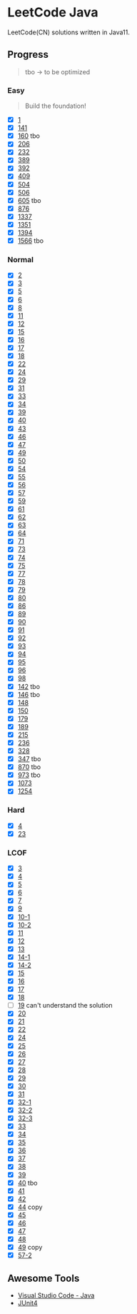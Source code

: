 # LeetCode Java

LeetCode(CN) solutions written in Java11.

## Progress

> tbo -> to be optimized

### Easy

> Build the foundation!

- [x] [1](leetcode/task1/Solution.java)
- [x] [141](leetcode/task141/Solution.java)
- [x] [160](leetcode/task160/Solution.java) tbo
- [x] [206](leetcode/task206/Solution.java)
- [x] [232](leetcode/task232/MyQueue.java)
- [x] [389](leetcode/task389/Solution.java)
- [x] [392](leetcode/task392/Solution.java)
- [x] [409](leetcode/task409/Solution.java)
- [x] [504](leetcode/task504/Solution.java)
- [x] [506](leetcode/task506/Solution.java)
- [x] [605](leetcode/task605/Solution.java) tbo
- [x] [876](leetcode/task876/Solution.java)
- [x] [1337](leetcode/task1337/Solution.java)
- [x] [1351](leetcode/task1351/Solution.java)
- [x] [1394](leetcode/task1394/Solution.java)
- [x] [1566](leetcode/task1566/Solution.java) tbo

### Normal

- [x] [2](leetcode/task2/Solution.java)
- [x] [3](leetcode/task3/Solution.java)
- [x] [5](leetcode/task5/Solution.java)
- [x] [6](leetcode/task6/Solution.java)
- [x] [8](leetcode/task8/Solution.java)
- [x] [11](leetcode/task11/Solution.java)
- [x] [12](leetcode/task12/Solution.java)
- [x] [15](leetcode/task15/Solution.java)
- [x] [16](leetcode/task16/Solution.java)
- [x] [17](leetcode/task17/Solution.java)
- [x] [18](leetcode/task18/Solution.java)
- [x] [22](leetcode/task22/Solution.java)
- [x] [24](leetcode/task24/Solution.java)
- [x] [29](leetcode/task29/Solution.java)
- [x] [31](leetcode/task31/Solution.java)
- [x] [33](leetcode/task33/Solution.java)
- [x] [34](leetcode/task34/Solution.java)
- [x] [39](leetcode/task39/Solution.java)
- [x] [40](leetcode/task40/Solution.java)
- [x] [43](leetcode/task43/Solution.java)
- [x] [46](leetcode/task46/Solution.java)
- [x] [47](leetcode/task47/Solution.java)
- [x] [49](leetcode/task49/Solution.java)
- [x] [50](leetcode/task50/Solution.java)
- [x] [54](leetcode/task54/Solution.java)
- [x] [55](leetcode/task55/Solution.java)
- [x] [56](leetcode/task56/Solution.java)
- [x] [57](leetcode/task57/Solution.java)
- [x] [59](leetcode/task59/Solution.java)
- [x] [61](leetcode/task61/Solution.java)
- [x] [62](leetcode/task62/Solution.java)
- [x] [63](leetcode/task63/Solution.java)
- [x] [64](leetcode/task64/Solution.java)
- [x] [71](leetcode/task71/Solution.java)
- [x] [73](leetcode/task73/Solution.java)
- [x] [74](leetcode/task74/Solution.java)
- [x] [75](leetcode/task75/Solution.java)
- [x] [77](leetcode/task77/Solution.java)
- [x] [78](leetcode/task78/Solution.java)
- [x] [79](leetcode/task79/Solution.java)
- [x] [80](leetcode/task80/Solution.java)
- [x] [86](leetcode/task86/Solution.java)
- [x] [89](leetcode/task89/Solution.java)
- [x] [90](leetcode/task90/Solution.java)
- [x] [91](leetcode/task91/Solution.java)
- [x] [92](leetcode/task92/Solution.java)
- [x] [93](leetcode/task93/Solution.java)
- [x] [94](leetcode/task94/Solution.java)
- [x] [95](leetcode/task95/Solution.java)
- [x] [96](leetcode/task96/Solution.java)
- [x] [98](leetcode/task98/Solution.java)
- [x] [142](leetcode/task142/Solution.java) tbo
- [x] [146](leetcode/task146/LRUCache.java) tbo
- [x] [148](leetcode/task148/Solution.java)
- [x] [150](leetcode/task150/Solution.java)
- [x] [179](leetcode/task179/Solution.java)
- [x] [189](leetcode/task189/Solution.java)
- [x] [215](leetcode/task215/Solution.java)
- [x] [236](leetcode/task236/Solution.java)
- [x] [328](leetcode/task328/Solution.java)
- [x] [347](leetcode/task347/Solution.java) tbo
- [x] [870](leetcode/task870/Solution.java) tbo
- [x] [973](leetcode/task973/Solution.java) tbo
- [x] [1073](leetcode/task1073/Solution.java)
- [x] [1254](leetcode/task1254/Solution.java)

### Hard

- [x] [4](leetcode/task4/Solution.java)
- [x] [23](leetcode/task23/Solution.java)

### LCOF

- [x] [3](lcof/task3/Solution.java)
- [x] [4](lcof/task4/Solution.java)
- [x] [5](lcof/task5/Solution.java)
- [x] [6](lcof/task6/Solution.java)
- [x] [7](lcof/task7/Solution.java)
- [x] [9](lcof/task9/CQueue.java)
- [x] [10-1](lcof/task10_1/Solution.java)
- [x] [10-2](lcof/task10_2/Solution.java)
- [x] [11](lcof/task11/Solution.java)
- [x] [12](lcof/task12/Solution.java)
- [x] [13](lcof/task13/Solution.java)
- [x] [14-1](lcof/task14_1/Solution.java)
- [x] [14-2](lcof/task14_2/Solution.java)
- [x] [15](lcof/task15/Solution.java)
- [x] [16](lcof/task16/Solution.java)
- [x] [17](lcof/task17/Solution.java)
- [x] [18](lcof/task18/Solution.java)
- [ ] [19](lcof/task19/Solution.java) can't understand the solution
- [x] [20](lcof/task20/Solution.java)
- [x] [21](lcof/task21/Solution.java)
- [x] [22](lcof/task22/Solution.java)
- [x] [24](lcof/task24/Solution.java)
- [x] [25](lcof/task25/Solution.java)
- [x] [26](lcof/task26/Solution.java)
- [x] [27](lcof/task27/Solution.java)
- [x] [28](lcof/task28/Solution.java)
- [x] [29](lcof/task29/Solution.java)
- [x] [30](lcof/task30/MinStack.java)
- [x] [31](lcof/task31/Solution.java)
- [x] [32-1](lcof/task32_1/Solution.java)
- [x] [32-2](lcof/task32_2/Solution.java)
- [x] [32-3](lcof/task32_3/Solution.java)
- [x] [33](lcof/task33/Solution.java)
- [x] [34](lcof/task34/Solution.java)
- [x] [35](lcof/task35/Solution.java)
- [x] [36](lcof/task36/Solution.java)
- [x] [37](lcof/task37/Codec.java)
- [x] [38](lcof/task38/Solution.java)
- [x] [39](lcof/task39/Solution.java)
- [x] [40](lcof/task40/Solution.java) tbo
- [x] [41](lcof/task41/MedianFinder.java)
- [x] [42](lcof/task42/Solution.java)
- [x] [44](lcof/task44/Solution.java) copy
- [x] [45](lcof/task45/Solution.java)
- [x] [46](lcof/task46/Solution.java)
- [x] [47](lcof/task47/Solution.java)
- [x] [48](lcof/task48/Solution.java)
- [x] [49](lcof/task49/Solution.java) copy
- [x] [57-2](lcof/task57_2/Solution.java)

## Awesome Tools

- [Visual Studio Code - Java](https://code.visualstudio.com/docs/java/java-tutorial)
- [JUnit4](https://github.com/junit-team/junit4)
